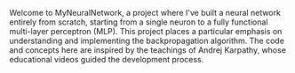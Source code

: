 Welcome to MyNeuralNetwork, a project where I've built a neural network entirely from scratch, starting from a single neuron to a fully functional multi-layer perceptron (MLP). This project places a particular emphasis on understanding and implementing the backpropagation algorithm. The code and concepts here are inspired by the teachings of Andrej Karpathy, whose educational videos guided the development process.
